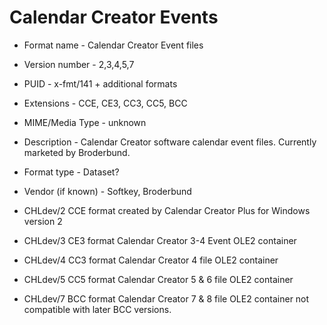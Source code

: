 # Calendar Creator Events

- Format name - Calendar Creator Event files
- Version number - 2,3,4,5,7
- PUID - x-fmt/141 + additional formats
- Extensions - CCE, CE3, CC3, CC5, BCC
- MIME/Media Type - unknown
- Description - Calendar Creator software calendar event files. Currently marketed by Broderbund.
- Format type - Dataset?
- Vendor (if known) - Softkey, Broderbund

- CHLdev/2 CCE format created by Calendar Creator Plus for Windows version 2
- CHLdev/3 CE3 format Calendar Creator 3-4 Event OLE2 container
- CHLdev/4 CC3 format Calendar Creator 4 file OLE2 container
- CHLdev/5 CC5 format Calendar Creator 5 & 6 file OLE2 container
- CHLdev/7 BCC format Calendar Creator 7 & 8 file OLE2 container not compatible with later BCC versions.
